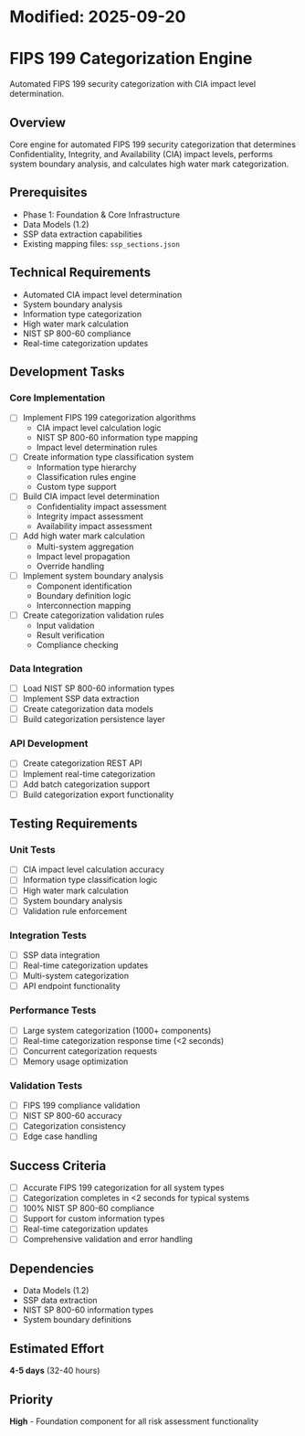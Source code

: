 # Modified: 2025-09-20

# FIPS 199 Categorization Engine

Automated FIPS 199 security categorization with CIA impact level determination.

## Overview
Core engine for automated FIPS 199 security categorization that determines Confidentiality, Integrity, and Availability (CIA) impact levels, performs system boundary analysis, and calculates high water mark categorization.

## Prerequisites
- Phase 1: Foundation & Core Infrastructure
- Data Models (1.2)
- SSP data extraction capabilities
- Existing mapping files: `ssp_sections.json`

## Technical Requirements
- Automated CIA impact level determination
- System boundary analysis
- Information type categorization
- High water mark calculation
- NIST SP 800-60 compliance
- Real-time categorization updates

## Development Tasks

### Core Implementation
- [ ] Implement FIPS 199 categorization algorithms
  - CIA impact level calculation logic
  - NIST SP 800-60 information type mapping
  - Impact level determination rules
- [ ] Create information type classification system
  - Information type hierarchy
  - Classification rules engine
  - Custom type support
- [ ] Build CIA impact level determination
  - Confidentiality impact assessment
  - Integrity impact assessment
  - Availability impact assessment
- [ ] Add high water mark calculation
  - Multi-system aggregation
  - Impact level propagation
  - Override handling
- [ ] Implement system boundary analysis
  - Component identification
  - Boundary definition logic
  - Interconnection mapping
- [ ] Create categorization validation rules
  - Input validation
  - Result verification
  - Compliance checking

### Data Integration
- [ ] Load NIST SP 800-60 information types
- [ ] Implement SSP data extraction
- [ ] Create categorization data models
- [ ] Build categorization persistence layer

### API Development
- [ ] Create categorization REST API
- [ ] Implement real-time categorization
- [ ] Add batch categorization support
- [ ] Build categorization export functionality

## Testing Requirements

### Unit Tests
- [ ] CIA impact level calculation accuracy
- [ ] Information type classification logic
- [ ] High water mark calculation
- [ ] System boundary analysis
- [ ] Validation rule enforcement

### Integration Tests
- [ ] SSP data integration
- [ ] Real-time categorization updates
- [ ] Multi-system categorization
- [ ] API endpoint functionality

### Performance Tests
- [ ] Large system categorization (1000+ components)
- [ ] Real-time categorization response time (<2 seconds)
- [ ] Concurrent categorization requests
- [ ] Memory usage optimization

### Validation Tests
- [ ] FIPS 199 compliance validation
- [ ] NIST SP 800-60 accuracy
- [ ] Categorization consistency
- [ ] Edge case handling

## Success Criteria
- [ ] Accurate FIPS 199 categorization for all system types
- [ ] Categorization completes in <2 seconds for typical systems
- [ ] 100% NIST SP 800-60 compliance
- [ ] Support for custom information types
- [ ] Real-time categorization updates
- [ ] Comprehensive validation and error handling

## Dependencies
- Data Models (1.2)
- SSP data extraction
- NIST SP 800-60 information types
- System boundary definitions

## Estimated Effort
**4-5 days** (32-40 hours)

## Priority
**High** - Foundation component for all risk assessment functionality
